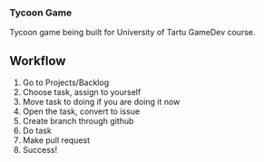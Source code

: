 ### Tycoon Game
Tycoon game being built for University of Tartu GameDev course.

## Workflow
1. Go to Projects/Backlog
2. Choose task, assign to yourself
3. Move task to doing if you are doing it now
4. Open the task, convert to issue
5. Create branch through github
6. Do task
7. Make pull request
8. Success!
